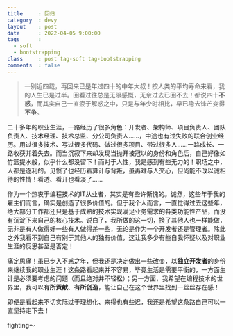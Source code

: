 ```yaml
---
title     : 回归
category  : devy
layout    : post
date      : 2022-04-05 9:00:00
tags      : 
  - soft
  - bootstrapping
class     : post tag-soft tag-bootstrapping
comments  : false
---
```


> 一别近四载，再回来已是年过四十的中年大叔！按人类的平均寿命来看，我的人生已是过半。回看过往总是无限感慨，无奈过去已回不去！都说四十**不惑**，而其实自己一直疲于解惑之中，只是与年少时相比，早已隐去锋芒变得**不争**。

<!--more-->

二十多年的职业生涯，一路经历了很多角色：开发者、架构师、项目负责人、团队负责人、技术经理、技术总监、分公司负责人……，中途也有过失败的联合创业经历。用过很多技术、写过很多代码、做过很多项目、带过很多人……一路成长、一路收获并着失去。而当沉寂下来却发现当抛开被冠以的身份和角色后，自己好像如竹篮提水般，似乎什么都没留下！而对于人性，我是感到有些无力的！职场之中，人都是逐利的。见惯了也经历着算计与背叛，虽再难与人交心，但尚能不改以诚相待的性情！看透、看开也看淡了……

作为一个热衷于编程技术的IT从业者，其实是有些许惭愧的。诚然，这些年于我的雇主们而言，确实是创造了很多价值的。但于我个人而言，一直觉得过去这些年，绝大部分工作都还只是基于成熟的技术实现满足业务需求的各类功能性产品，而没有沉淀下来自己的核心技术。说白了，我所做的这一切，换了其他人也一样能做，无非是有人做得好一些有人做得差一些，无论是作为一个开发者还是管理者。除此之外我看不到自己有别于其他人的独有价值，这让我多少有些自我怀疑以及对职业生涯的反思甚至是否定！

痛定思痛！虽已步入不惑之年，但我还是决定做出一些改变，以**独立开发者**的身份来继续我的职业生涯！这条路看起来并不容易，毕竟生活是需要平衡的，一方面生计是必须要考虑的问题（而且绝对并不轻松）；另一方面，我希望在编程技术的世界里，我可以**有所贡献**、**有所创造**，能让自己在这个世界里找到一丝丝存在感！

即便是看起来不切实际过于理想化、来得也有些迟，我还是希望这条路自己可以一直坚持走下去！

fighting～